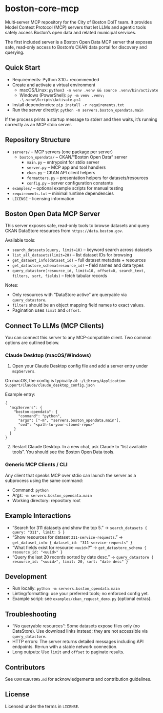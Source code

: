 # boston-core-mcp

Multi‑server MCP repository for the City of Boston DoIT team. It provides Model Context Protocol (MCP) servers that let LLMs and agentic tools safely access Boston’s open data and related municipal services.

The first included server is a Boston Open Data MCP server that exposes safe, read‑only access to Boston’s CKAN data portal for discovery and querying.

## Quick Start

- Requirements: Python 3.10+ recommended
- Create and activate a virtual environment
  - macOS/Linux: `python3 -m venv .venv && source .venv/bin/activate`
  - Windows (PowerShell): `py -m venv .venv; .\.venv\Scripts\Activate.ps1`
- Install dependencies: `pip install -r requirements.txt`
- Run the server directly: `python -m servers.boston_opendata.main`

If the process prints a startup message to stderr and then waits, it’s running correctly as an MCP stdio server.

## Repository Structure

- `servers/` – MCP servers (one package per server)
  - `boston_opendata/` – CKAN/“Boston Open Data” server
    - `main.py` – entrypoint for stdio server
    - `server.py` – MCP app and tool handlers
    - `ckan.py` – CKAN API client helpers
    - `formatters.py` – presentation helpers for datasets/resources
    - `config.py` – server configuration constants
- `examples/` – optional example scripts for manual testing
- `requirements.txt` – minimal runtime dependencies
- `LICENSE` – licensing information

## Boston Open Data MCP Server

This server exposes safe, read‑only tools to browse datasets and query CKAN DataStore resources from `https://data.boston.gov`.

Available tools:
- `search_datasets(query, limit=10)` – keyword search across datasets
- `list_all_datasets(limit=20)` – list dataset IDs for browsing
- `get_dataset_info(dataset_id)` – full dataset metadata + resources
- `get_datastore_schema(resource_id)` – field names and data types
- `query_datastore(resource_id, limit=10, offset=0, search_text, filters, sort, fields)` – fetch tabular records

Notes:
- Only resources with “DataStore active” are queryable via `query_datastore`.
- `filters` should be an object mapping field names to exact values.
- Pagination uses `limit` and `offset`.

## Connect To LLMs (MCP Clients)

You can connect this server to any MCP‑compatible client. Two common options are outlined below.

### Claude Desktop (macOS/Windows)

1) Open your Claude Desktop config file and add a server entry under `mcpServers`.

On macOS, the config is typically at: `~/Library/Application Support/Claude/claude_desktop_config.json`

Example entry:

```
{
  "mcpServers": {
    "boston-opendata": {
      "command": "python",
      "args": ["-m", "servers.boston_opendata.main"],
      "cwd": "<path-to-your-cloned-repo>"
    }
  }
}
```

2) Restart Claude Desktop. In a new chat, ask Claude to “list available tools”. You should see the Boston Open Data tools.

### Generic MCP Clients / CLI

Any client that speaks MCP over stdio can launch the server as a subprocess using the same command:

- Command: `python`
- Args: `-m servers.boston_opendata.main`
- Working directory: repository root

## Example Interactions

- “Search for 311 datasets and show the top 5.” → `search_datasets { query: "311", limit: 5 }`
- “Show resources for dataset `311-service-requests`.” → `get_dataset_info { dataset_id: "311-service-requests" }`
- “What fields exist for resource `<uuid>`?” → `get_datastore_schema { resource_id: "<uuid>" }`
- “Query the last 20 records sorted by date desc.” → `query_datastore { resource_id: "<uuid>", limit: 20, sort: "date desc" }`

## Development

- Run locally: `python -m servers.boston_opendata.main`
- Linting/formatting: use your preferred tools; no enforced config yet.
- Example script: see `examples/ckan_request_demo.py` (optional extras).

## Troubleshooting

- “No queryable resources”: Some datasets expose files only (no DataStore). Use download links instead; they are not accessible via `query_datastore`.
- HTTP errors: The server returns detailed messages including API endpoints. Re‑run with a stable network connection.
- Long outputs: Use `limit` and `offset` to paginate results.

## Contributors

See `CONTRIBUTORS.md` for acknowledgements and contribution guidelines.

## License

Licensed under the terms in `LICENSE`.
